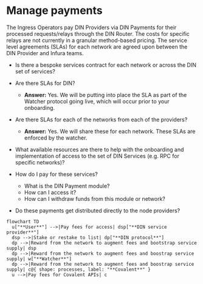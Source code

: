 # Manage payments

The Ingress Operators pay DIN Providers via DIN Payments for their processed requests/relays through the DIN Router.
The costs for specific relays are not currently in a granular method-based pricing.
The service level agreements (SLAs) for each network are agreed upon between the DIN Provider and Infura teams.

- Is there a bespoke services contract for each network or across the DIN set of services?

- Are there SLAs for DIN?
  - **Answer:** Yes.
    We will be putting into place the SLA as part of the Watcher protocol going live, which will occur prior to your onboarding.

- Are there SLAs for each of the networks from each of the providers?
  - **Answer:** Yes.
    We will share these for each network.
    These SLAs are enforced by the watcher.

- What available resources are there to help with the onboarding and implementation of access to the set of DIN Services (e.g. RPC for specific networks)?

- How do I pay for these services?
  - What is the DIN Payment module?
  - How can I access it?
  - How can I withdraw funds from this module or network?

- Do these payments get distributed directly to the node providers?

<p align="center">

```mermaid
flowchart TD
  u["**User**"] -->|Pay fees for access| dsp["**DIN service provider**"]
  dsp -->|Stake or restake to list| dp["**DIN protocol**"]
  dp -->|Reward from the network to augment fees and bootstrap service supply| dsp
  dp -->|Reward from the network to augment fees and boostrap service supply| w["**Watcher**"]
  dp -->|Reward from the network to augment fees and boostrap service supply| c@{ shape: processes, label: "**Covalent**" }
  u -->|Pay fees for Covalent APIs| c
```

</p>
